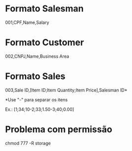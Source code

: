# Formato Salesman

001,CPF,Name,Salary

# Formato Customer

002,CNPJ,Name,Business Area

# Formato Sales

003,Sale ID,[Item ID;Item Quantity;Item Price],Salesman ID*

*Use "-" para separar os itens

Ex.: [1;34;10-2;33;1.50-3;40;0.00]

# Problema com permissão

chmod 777 -R storage
